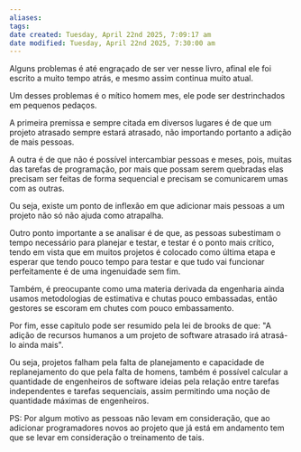 ```yaml
---
aliases: 
tags: 
date created: Tuesday, April 22nd 2025, 7:09:17 am
date modified: Tuesday, April 22nd 2025, 7:30:00 am
---
```

Alguns problemas é até engraçado de ser ver nesse livro, afinal ele foi escrito a muito tempo atrás, e mesmo assim continua muito atual.

Um desses problemas é o mítico homem mes, ele pode ser destrinchados em pequenos pedaços.

A primeira premissa e sempre citada em diversos lugares é de que um projeto atrasado sempre estará atrasado, não importando portanto a adição de mais pessoas.

A outra é de que não é possível intercambiar pessoas e meses, pois, muitas das tarefas de programação, por mais que possam serem quebradas elas precisam ser feitas de forma sequencial e precisam se comunicarem umas com as outras.

Ou seja, existe um ponto de inflexão em que adicionar mais pessoas a um projeto não só não ajuda como atrapalha.

Outro ponto importante a se analisar é de que, as pessoas subestimam o tempo necessário para planejar e testar, e testar é o ponto mais crítico, tendo em vista que em muitos projetos é colocado como última etapa e esperar que tendo pouco tempo para testar e que tudo vai funcionar perfeitamente é de uma ingenuidade sem fim.

Também, é preocupante como uma materia derivada da engenharia ainda usamos metodologias de estimativa e chutas pouco embassadas, então gestores se escoram em chutes com pouco embassamento.

Por fim, esse capitulo pode ser resumido pela lei de brooks de que: "A adição de recursos humanos a um projeto de software atrasado irá atrasá-lo ainda mais".

Ou seja, projetos falham pela falta de planejamento e capacidade de replanejamento do que pela falta de homens, também é possível calcular a quantidade de engenheiros de software ideias pela relação entre tarefas independentes e tarefas sequenciais, assim permitindo uma noção de quantidade máximas de engenheiros.

PS: Por algum motivo as pessoas não levam em consideração, que ao adicionar programadores novos ao projeto que já está em andamento tem que se levar em consideração o treinamento de tais.